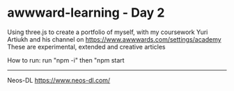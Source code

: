 ﻿# awwward-learning - Day 2
Using three.js to create a portfolio of myself, with my coursework
Yuri Artiukh and his channel on https://www.awwwards.com/settings/academy
These are experimental, extended and creative articles

How to run: 
run "npm -i"
then "npm start




-------
Neos-DL
https://www.neos-dl.com/
